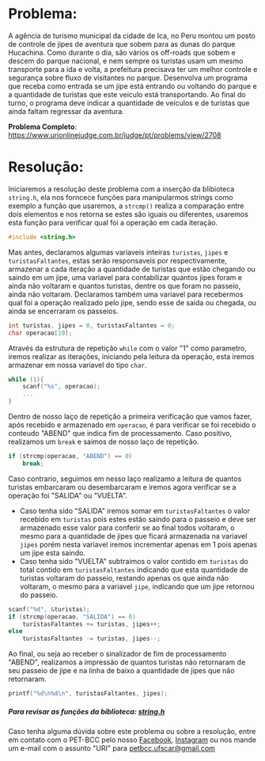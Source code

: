 # Problema:   
A agência de turismo municipal da cidade de Ica, no Peru montou um posto de controle de jipes de aventura que sobem para as dunas do parque Hucachina. Como durante o dia, são vários os off-roads que sobem e descem do parque nacional, e nem sempre os turistas usam um mesmo transporte para a ida e volta, a prefeitura precisava ter um melhor controle e segurança sobre fluxo de visitantes no parque. Desenvolva um programa que receba como entrada se um jipe está entrando ou voltando do parque e a quantidade de turistas que este veículo está transportando. Ao final do turno, o programa deve indicar a quantidade de veículos e de turistas que ainda faltam regressar da aventura.

**Problema Completo**: https://www.urionlinejudge.com.br/judge/pt/problems/view/2708

# Resolução:

Iniciaremos a resolução deste problema com a inserção da blibioteca `string.h`, ela nos forncece funções para manipularmos strings como exemplo a função que usaremos, a `strcmp()` realiza a comparação entre dois elementos e nos retorna se estes são iguais ou diferentes, usaremos esta função para verificar qual foi a operação em cada iteração.
```c
#include <string.h>
```


Mas antes, declaramos algumas variaveis inteiras `turistas`, `jipes` e `turistasFaltantes`, estas serão responsaveis por respectivamente, armazenar a cada iteração a quantidade de turistas que estão chegando ou saindo em um jipe, uma variavel para contabilizar quantos jipes foram e ainda não voltaram e quantos turistas, dentre os que foram no passeio, ainda não voltaram. Declaramos também uma variavel para recebermos qual foi a operação realizado pelo jipe, sendo esse de saida ou chegada, ou ainda se encerraram os passeios.
```c
int turistas, jipes = 0, turistasFaltantes = 0;
char operacao[10];
```


Através da estrutura de repetição `while` com o valor "1" como parametro, iremos realizar as iterações, iniciando pela leitura da operação, esta iremos armazenar em nossa variavel do tipo `char`.
```c
while (1){
	scanf("%s", operacao);
	...
}
```


Dentro de nosso laço de repetição a primeira verificação que vamos fazer, após recebido e armazenado em `operacao`, é para verificar se foi recebido o conteudo "ABEND" que indica fim de processamento. Caso positivo, realizamos um `break` e saimos de nosso laço de repetição.

```c
if (strcmp(operacao, "ABEND") == 0)
	break;
```


Caso contrario, seguimos em nesso laço realizamo a leitura de quantos turistas embarcaram ou desembarcaram e iremos agora verificar se a operação foi "SALIDA" ou "VUELTA".
- Caso tenha sido "SALIDA" iremos somar em `turistasFaltantes` o valor recebido em `turistas` pois estes estão saindo para o passeio e deve ser armazenado esse valor para conferir se ao final todos voltaram, o mesmo para a quantidade de jipes que ficará armazenada na variavel `jipes` porém nesta variavel iremos incrementar apenas em 1 pois apenas um jipe esta saindo.
- Caso tenha sido "VUELTA" subtraimos o valor contido em `turistas` do total contido em `turistasFaltantes` indicando que esta quantidade de turistas voltaram do passeio, restando apenas os que ainda não voltaram, o mesmo para a variavel `jipe`, indicando que um jipe retornou do passeio.

```c
scanf("%d", &turistas);
if (strcmp(operacao, "SALIDA") == 0)
	turistasFaltantes += turistas, jipes++;
else
	turistasFaltantes -= turistas, jipes--;
```


Ao final, ou seja ao receber o sinalizador de fim de processamento "ABEND", realizamos a impressão de quantos turistas não retornaram de seu passeio de jipe e na linha de baixo a quantidade de jipes que não retornaram.
```c
printf("%d\n%d\n", turistasFaltantes, jipes);
```


##### Para revisar as funções da biblioteca: [string.h](http://linguagemc.com.br/a-biblioteca-string-h/)
    
Caso tenha alguma dúvida sobre este problema ou sobre a resolução, entre em contato com o PET-BCC pelo nosso
[Facebook](https://www.facebook.com/petbcc/),
[Instagram](https://www.instagram.com/petbcc.ufscar/)
ou nos mande um e-mail com o assunto "URI" para  petbcc.ufscar@gmail.com